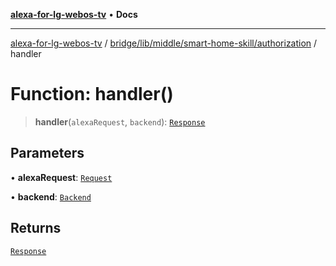 [**alexa-for-lg-webos-tv**](../../../../../../README.md) • **Docs**

***

[alexa-for-lg-webos-tv](../../../../../../modules.md) / [bridge/lib/middle/smart-home-skill/authorization](../README.md) / handler

# Function: handler()

> **handler**(`alexaRequest`, `backend`): [`Response`](../../../../../../common/smart-home-skill/response/classes/Response.md)

## Parameters

• **alexaRequest**: [`Request`](../../../../../../common/smart-home-skill/request/classes/Request.md)

• **backend**: [`Backend`](../../../../backend/classes/Backend.md)

## Returns

[`Response`](../../../../../../common/smart-home-skill/response/classes/Response.md)
